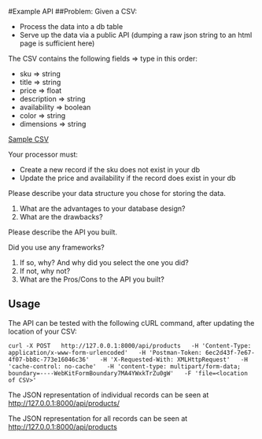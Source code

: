 #Example API
##Problem:
Given a CSV:

- Process the data into a db table
- Serve up the data via a public API (dumping a raw json string to an html page is sufficient here)

The CSV contains the following fields => type in this order:

- sku => string
- title => string
- price => float
- description => string
- availability => boolean
- color => string
- dimensions => string

[Sample CSV](testInput.csv)

Your processor must:

- Create a new record if the sku does not exist in your db
- Update the price and availability if the record does exist in your db

Please describe your data structure you chose for storing the data.

1. What are the advantages to your database design?
2. What are the drawbacks?

Please describe the API you built.

Did you use any frameworks?

1. If so, why? And why did you select the one you did?
2. If not, why not?
3. What are the Pros/Cons to the API you built?

## Usage

The API can be tested with the following cURL command, after updating the location of your CSV:

```curl -X POST   http://127.0.0.1:8000/api/products   -H 'Content-Type: application/x-www-form-urlencoded'   -H 'Postman-Token: 6ec2d43f-7e67-4f07-bb8c-773e16046c36'   -H 'X-Requested-With: XMLHttpRequest'   -H 'cache-control: no-cache'   -H 'content-type: multipart/form-data; boundary=----WebKitFormBoundary7MA4YWxkTrZu0gW'   -F 'file=<location of CSV>'```

The JSON representation of individual records can be seen at http://127.0.0.1:8000/api/products/<sku>

The JSON representation for all records can be seen at http://127.0.0.1:8000/api/products